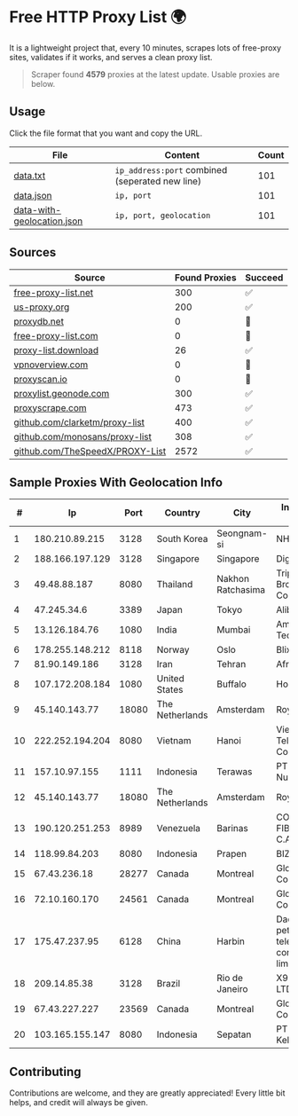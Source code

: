 
# Free HTTP Proxy List 🌍

It is a lightweight project that, every 10 minutes, scrapes lots of free-proxy sites, validates if it works, and serves a clean proxy list.


> Scraper found **4579** proxies at the latest update. Usable proxies are below.

## Usage

Click the file format that you want and copy the URL.


|File|Content|Count|
|----|-------|-----|
|[data.txt](https://raw.githubusercontent.com/themiralay/Proxy-List-World/master/data.txt)|`ip_address:port` combined (seperated new line)|101|
|[data.json](https://raw.githubusercontent.com/themiralay/Proxy-List-World/master/data.json)|`ip, port`|101|
|[data-with-geolocation.json](https://raw.githubusercontent.com/themiralay/Proxy-List-World/master/data-with-geolocation.json)|`ip, port, geolocation`|101|

## Sources

|Source|Found Proxies|Succeed|
|------|-------------|-------|
|[free-proxy-list.net](https://free-proxy-list.net)|300|✅|
|[us-proxy.org](https://www.us-proxy.org)|200|✅|
|[proxydb.net](http://proxydb.net)|0|🚫|
|[free-proxy-list.com](https://free-proxy-list.com/?page=&port=&type%5B%5D=http&type%5B%5D=https&up_time=0&search=Search)|0|🚫|
|[proxy-list.download](https://www.proxy-list.download/HTTP)|26|✅|
|[vpnoverview.com](https://vpnoverview.com/privacy/anonymous-browsing/free-proxy-servers)|0|🚫|
|[proxyscan.io](https://www.proxyscan.io)|0|🚫|
|[proxylist.geonode.com](https://proxylist.geonode.com/api/proxy-list?limit=300&page=1&sort_by=lastChecked&sort_type=desc&protocols=http,https)|300|✅|
|[proxyscrape.com](https://api.proxyscrape.com/v2/?request=displayproxies&protocol=http&timeout=10000&country=all&ssl=all&anonymity=all)|473|✅|
|[github.com/clarketm/proxy-list](https://raw.githubusercontent.com/clarketm/proxy-list/master/proxy-list-raw.txt)|400|✅|
|[github.com/monosans/proxy-list](https://raw.githubusercontent.com/monosans/proxy-list/main/proxies/http.txt)|308|✅|
|[github.com/TheSpeedX/PROXY-List](https://raw.githubusercontent.com/TheSpeedX/PROXY-List/master/http.txt)|2572|✅|


## Sample Proxies With Geolocation Info

|#|Ip|Port|Country|City|Internet Service Provider|
|-|--|----|-------|----|-------------------------|
|1|180.210.89.215|3128|South Korea|Seongnam-si|NHNCLOUD|
|2|188.166.197.129|3128|Singapore|Singapore|DigitalOcean, LLC|
|3|49.48.88.187|8080|Thailand|Nakhon Ratchasima|Triple T Broadband Public Company Limited|
|4|47.245.34.6|3389|Japan|Tokyo|Alibaba Cloud LLC|
|5|13.126.184.76|1080|India|Mumbai|Amazon Technologies Inc|
|6|178.255.148.212|8118|Norway|Oslo|Blix Solutions|
|7|81.90.149.186|3128|Iran|Tehran|Afranet|
|8|107.172.208.184|1080|United States|Buffalo|HostPapa|
|9|45.140.143.77|18080|The Netherlands|Amsterdam|RoyaleHosting BV|
|10|222.252.194.204|8080|Vietnam|Hanoi|VietNam Post and Telecom Corporation|
|11|157.10.97.155|1111|Indonesia|Terawas|PT Lintas Jaringan Nusantara|
|12|45.140.143.77|18080|The Netherlands|Amsterdam|RoyaleHosting BV|
|13|190.120.251.253|8989|Venezuela|Barinas|CORPORACION FIBEX TELECOM, C.A.|
|14|118.99.84.203|8080|Indonesia|Prapen|BIZNET|
|15|67.43.236.18|28277|Canada|Montreal|GloboTech Communications|
|16|72.10.160.170|24561|Canada|Montreal|GloboTech Communications|
|17|175.47.237.95|6128|China|Harbin|Daqing zhongji petroleum telecommunication construction limited cpmpany|
|18|209.14.85.38|3128|Brazil|Rio de Janeiro|X99 INTERNET LTDA.|
|19|67.43.227.227|23569|Canada|Montreal|GloboTech Communications|
|20|103.165.155.147|8080|Indonesia|Sepatan|PT Jaringan Keluarga Bersama|



## Contributing

Contributions are welcome, and they are greatly appreciated! Every
little bit helps, and credit will always be given.

